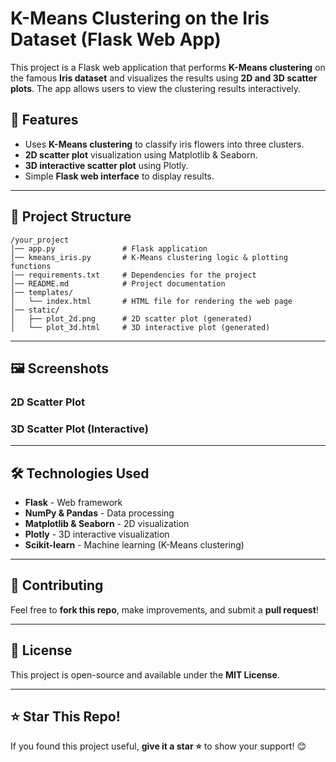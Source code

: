 # K-Means Clustering on the Iris Dataset (Flask Web App)

This project is a Flask web application that performs **K-Means clustering** on the famous **Iris dataset** and visualizes the results using **2D and 3D scatter plots**. The app allows users to view the clustering results interactively.

## 🚀 Features

- Uses **K-Means clustering** to classify iris flowers into three clusters.
- **2D scatter plot** visualization using Matplotlib & Seaborn.
- **3D interactive scatter plot** using Plotly.
- Simple **Flask web interface** to display results.

---

## 📂 Project Structure

```
/your_project
│── app.py               # Flask application
│── kmeans_iris.py       # K-Means clustering logic & plotting functions
│── requirements.txt     # Dependencies for the project
│── README.md            # Project documentation
│── templates/
│   └── index.html       # HTML file for rendering the web page
│── static/
│   ├── plot_2d.png      # 2D scatter plot (generated)
│   └── plot_3d.html     # 3D interactive plot (generated)
```

---



## 🖼️ Screenshots

### **2D Scatter Plot**



### **3D Scatter Plot (Interactive)**



---

## 🛠️ Technologies Used

- **Flask** - Web framework
- **NumPy & Pandas** - Data processing
- **Matplotlib & Seaborn** - 2D visualization
- **Plotly** - 3D interactive visualization
- **Scikit-learn** - Machine learning (K-Means clustering)

---

## 🤝 Contributing

Feel free to **fork this repo**, make improvements, and submit a **pull request**!

---

## 📝 License

This project is open-source and available under the **MIT License**.

---

## ⭐ Star This Repo!

If you found this project useful, **give it a star ⭐** to show your support! 😊

